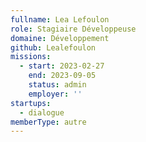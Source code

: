 ```yaml
---
fullname: Lea Lefoulon
role: Stagiaire Développeuse
domaine: Développement
github: Lealefoulon
missions:
  - start: 2023-02-27
    end: 2023-09-05
    status: admin
    employer: ''
startups:
  - dialogue
memberType: autre
---
```


